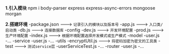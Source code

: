 
**1.引入模块**
    npm i body-parser express express-async-errors mongoose morgan

**2.搭建环境**
    -package.json       ---> `记录引入的模块以及版本号`
    -app.js             ---> `入口类/启动类`
    -db.js              ---> `连接数据库`
    -config
        -dev.js         ---> `开发环境配置`
        -prod.js        ---> `生产环境配置`
        -index.js       ---> `根据环境配置选择开发模式或生产模式`
    -model
        -user.js
        -...
    -service
        -user.js
        -...
    -utils
        -encryptUtil.js ---> `将密码加密为密文的工具类`
    -test               ---> `测试service层`
        -userServiceTest.js
        -...
    -router
        -user.js
        -...
